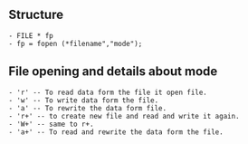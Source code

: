 ## Structure 
    - FILE * fp
    - fp = fopen (*filename","mode");

## File opening and details about mode
    - 'r' -- To read data form the file it open file.
    - 'w' -- To write data form the file.
    - 'a' -- To rewrite the data form file.
    - 'r+' -- to create new file and read and write it again.
    - 'W+' -- same to r+.
    - 'a+' -- To read and rewrite the data form the file.